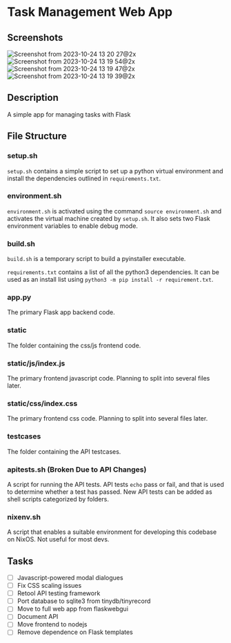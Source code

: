 # Task Management Web App

## Screenshots
![Screenshot from 2023-10-24 13 20 27@2x](https://github.com/actualaardvark/softwareengineeringproject1backend/assets/114784410/fe43e95a-b2a3-4d18-925c-6b4704e051d2)
![Screenshot from 2023-10-24 13 19 54@2x](https://github.com/actualaardvark/softwareengineeringproject1backend/assets/114784410/030bf1be-ee04-440a-8ab7-8d2b1376badf)
![Screenshot from 2023-10-24 13 19 47@2x](https://github.com/actualaardvark/softwareengineeringproject1backend/assets/114784410/46b87427-f1c8-49d9-a75e-b46297ed8a00)
![Screenshot from 2023-10-24 13 19 39@2x](https://github.com/actualaardvark/softwareengineeringproject1backend/assets/114784410/4f9f8f55-2e36-4fff-a854-43ae22cec8e3)


## Description

A simple app for managing tasks with Flask

## File Structure

### setup.sh

``setup.sh`` contains a simple script to set up a python virtual environment and install the dependencies outlined in ``requirements.txt``.

### environment.sh

``environment.sh`` is activated using the command ``source environment.sh`` and activates the virtual machine created by ``setup.sh``. It also sets two Flask environment variables to enable debug mode.

### build.sh

``build.sh`` is a temporary script to build a pyinstaller executable.

``requirements.txt`` contains a list of all the python3 dependencies. It can be used as an install list using ``python3 -m pip install -r requirement.txt``.

### app.py

The primary Flask app backend code.

### static

The folder containing the css/js frontend code.

### static/js/index.js

The primary frontend javascript code. Planning to split into several files later.

### static/css/index.css

The primary frontend css code. Planning to split into several files later.

### testcases

The folder containing the API testcases.

### apitests.sh (Broken Due to API Changes)

A script for running the API tests. API tests ``echo`` pass or fail, and that is used to determine whether a test has passed. New API tests can be added as shell scripts categorized by folders.

### nixenv.sh

A script that enables a suitable environment for developing this codebase on NixOS. Not useful for most devs.

## Tasks

- [ ] Javascript-powered modal dialogues
- [ ] Fix CSS scaling issues
- [ ] Retool API testing framework
- [ ] Port database to sqlite3 from tinydb/tinyrecord
- [ ] Move to full web app from flaskwebgui
- [ ] Document API
- [ ] Move frontend to nodejs
- [ ] Remove dependence on Flask templates
